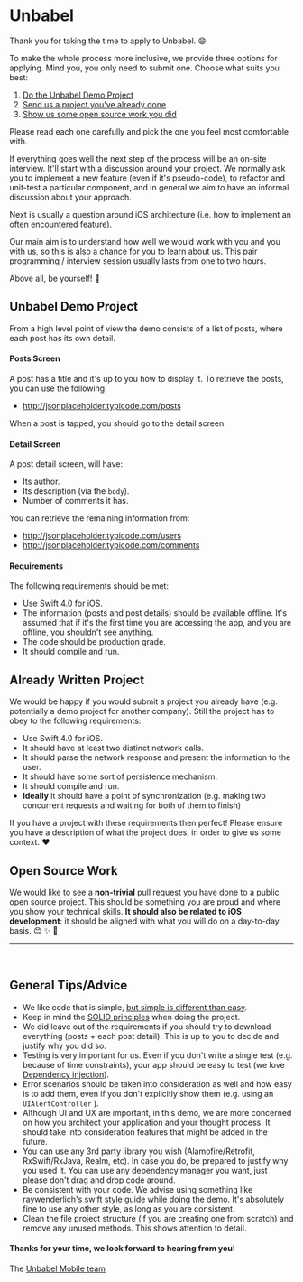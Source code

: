 # Unbabel

Thank you for taking the time to apply to Unbabel. 😄

To make the whole process more inclusive, we provide three options for applying. Mind you, you only need
to submit one. Choose what suits you best:

1. [Do the Unbabel Demo Project](#unbabel-project)
2. [Send us a project you've already done](#self-project)
3. [Show us some open source work you did](#open-source)

Please read each one carefully and pick the one you feel most comfortable with.

If everything goes well the next step of the process will be an on-site interview. It'll start with a discussion around your project. We normally ask you to implement a new feature (even if it's pseudo-code), to refactor and unit-test a particular component, and in general we aim to have an informal discussion about your approach.

Next is usually a question around iOS architecture (i.e. how to implement an often encountered feature).

Our main aim is to understand how well we would work with you and you with us, so this is also a chance for you to learn about us. This pair programming / interview session usually lasts from one to two hours.

Above all, be yourself! 🌈

## Unbabel Demo Project <a name="unbabel-project"></a>

From a high level point of view the demo consists of a list of posts, where each post has its own detail.

#### Posts Screen

A post has a title and it's up to you how to display it. To retrieve the posts, you can use the following:

* http://jsonplaceholder.typicode.com/posts

When a post is tapped, you should go to the detail screen.

#### Detail Screen

A post detail screen, will have:

* Its author.
* Its description (via the `body`).
* Number of comments it has.

You can retrieve the remaining information from:

* http://jsonplaceholder.typicode.com/users
* http://jsonplaceholder.typicode.com/comments

#### Requirements

The following requirements should be met:

* Use Swift 4.0 for iOS.
* The information (posts and post details) should be available offline. It's assumed that if it's the first time you are accessing the app, and you are offline, you shouldn't see anything.
* The code should be production grade.
* It should compile and run.

## Already Written Project <a name="self-project"></a>

We would be happy if you would submit a project you already have (e.g. potentially a demo project for another company). Still the project has to obey to the following requirements:

* Use Swift 4.0 for iOS.
* It should have at least two distinct network calls.
* It should parse the network response and present the information to the user.
* It should have some sort of persistence mechanism.
* It should compile and run.
* **Ideally** it should have a point of synchronization (e.g. making two concurrent requests and waiting for both of them to finish)


If you have a project with these requirements then perfect! Please ensure you have a description of what the project does, in order to give us some context. ❤️

## Open Source Work <a name="open-source"></a>

We would like to see a **non-trivial** pull request you have done to a public open source project. This should be something you are proud and where you show your technical skills. **It should also be related to iOS development**: it should be aligned with what you will do on a day-to-day basis. 😊 ✨ 🌳

---
<br>

## General Tips/Advice

* We like code that is simple, [but simple is different than easy](https://www.infoq.com/presentations/Simple-Made-Easy).
* Keep in mind the [SOLID principles](https://en.wikipedia.org/wiki/SOLID_(object-oriented_design)) when doing the project.
* We did leave out of the requirements if you should try to download everything (posts + each post detail). This is up to you to decide and justify why you did so.
* Testing is very important for us. Even if you don't write a single test (e.g. because of time constraints), your app should be easy to test (we love [Dependency injection](https://en.wikipedia.org/wiki/Dependency_inversion_principle)).
* Error scenarios should be taken into consideration as well and how easy is to add them, even if you don't explicitly show them (e.g. using an `UIAlertController` ).
* Although UI and UX are important, in this demo, we are more concerned on how you architect your application and your thought process. It should take into consideration features that might be added in the future.
* You can use any 3rd party library you wish (Alamofire/Retrofit, RxSwift/RxJava, Realm, etc). In case you do, be prepared to justify why you used it. You can use any dependency manager you want, just please don't drag and drop code around.
* Be consistent with your code. We advise using something like [raywenderlich's swift style guide](https://github.com/raywenderlich/swift-style-guide) while doing the demo. It's absolutely fine to use any other style, as long as you are consistent.
* Clean the file project structure (if you are creating one from scratch) and remove any unused methods. This shows attention to detail.

#### Thanks for your time, we look forward to hearing from you!

The [Unbabel Mobile team](https://gitlab.com/Unbabel/)
